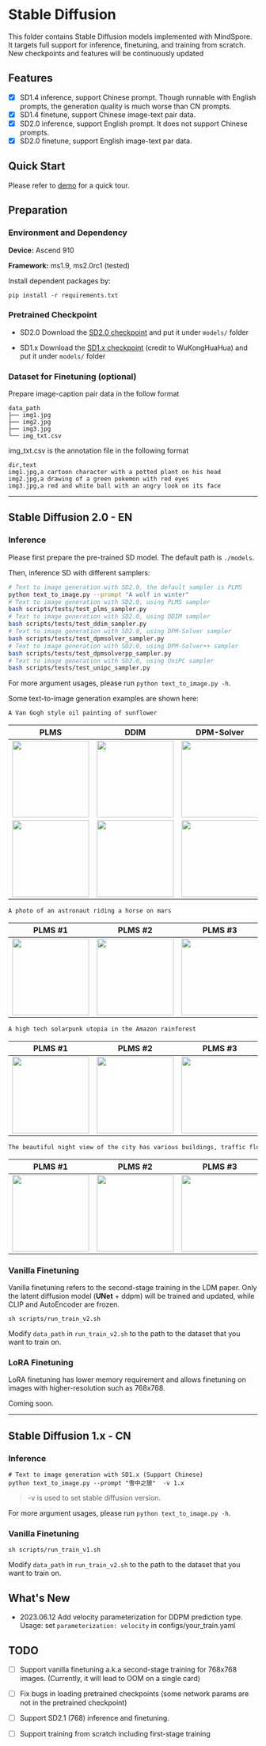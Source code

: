 # Stable Diffusion

This folder contains Stable Diffusion models implemented with MindSpore. It targets full support for inference, finetuning, and training from scratch. New checkpoints and features will be continuously updated

## Features
- [x] SD1.4 inference, support Chinese prompt. Though runnable with English prompts, the generation quality is much worse than CN prompts.
- [x] SD1.4 finetune, support Chinese image-text pair data.
- [x] SD2.0 inference, support English prompt. It does not support Chinese prompts.
- [x] SD2.0 finetune, support English image-text par data.

## Quick Start
Please refer to [demo](demo.md) for a quick tour.

## Preparation

### Environment and Dependency

**Device:** Ascend 910

**Framework:** ms1.9, ms2.0rc1 (tested)

Install dependent packages by:
```shell
pip install -r requirements.txt
```

### Pretrained Checkpoint

- SD2.0 
  Download the [SD2.0 checkpoint](https://download.mindspore.cn/toolkits/minddiffusion/stablediffusion/stablediffusionv2_512.ckpt) and put it under `models/` folder 

- SD1.x
Download the [SD1.x checkpoint](https://download.mindspore.cn/toolkits/minddiffusion/wukong-huahua/wukong-huahua-ms.ckpt) (credit to WuKongHuaHua) and put it under `models/` folder

### Dataset for Finetuning (optional)

Prepare image-caption pair data in the follow format

```text
data_path
├── img1.jpg
├── img2.jpg
├── img3.jpg
└── img_txt.csv
```

img_txt.csv is the annotation file in the following format
```text
dir,text
img1.jpg,a cartoon character with a potted plant on his head
img2.jpg,a drawing of a green pokemon with red eyes
img3.jpg,a red and white ball with an angry look on its face
```


- - -
## Stable Diffusion 2.0 - EN
### Inference

Please first prepare the pre-trained SD model. The default path is `./models`.

Then, inference SD with different samplers:

```bash
# Text to image generation with SD2.0, the default sampler is PLMS
python text_to_image.py --prompt "A wolf in winter"
# Text to image generation with SD2.0, using PLMS sampler
bash scripts/tests/test_plms_sampler.py
# Text to image generation with SD2.0, using DDIM sampler
bash scripts/tests/test_ddim_sampler.py
# Text to image generation with SD2.0, using DPM-Solver sampler
bash scripts/tests/test_dpmsolver_sampler.py
# Text to image generation with SD2.0, using DPM-Solver++ sampler
bash scripts/tests/test_dpmsolverpp_sampler.py
# Text to image generation with SD2.0, using UniPC sampler
bash scripts/tests/test_unipc_sampler.py
```

For more argument usages, please run `python text_to_image.py -h`.

Some text-to-image generation examples are shown here:

```bash
A Van Gogh style oil painting of sunflower
```

| PLMS | DDIM | DPM-Solver | DPM-Solver++ | UniPC |
| :----: | :----: | :----: | :----: | :----: |
| <img src="https://github.com/zhaoyuzhi/mindone/demo/sunflower/PLMS_1.png" width="155" height="155" /> | <img src="https://github.com/zhaoyuzhi/mindone/demo/sunflower/DDIM_1.png" width="155" height="155" /> | <img src="https://github.com/zhaoyuzhi/mindone/demo/sunflower/DPM-Solver_1.png" width="155" height="155" /> | <img src="https://github.com/zhaoyuzhi/mindone/demo/sunflower/DPM-Solver++_1.png" width="155" height="155" /> | <img src="https://github.com/zhaoyuzhi/mindone/demo/sunflower/UniPC_1.png" width="155" height="155" /> |
| <img src="https://github.com/zhaoyuzhi/mindone/demo/sunflower/PLMS_2.png" width="155" height="155" /> | <img src="https://github.com/zhaoyuzhi/mindone/demo/sunflower/DDIM_2.png" width="155" height="155" /> | <img src="https://github.com/zhaoyuzhi/mindone/demo/sunflower/DPM-Solver_2.png" width="155" height="155" /> | <img src="https://github.com/zhaoyuzhi/mindone/demo/sunflower/DPM-Solver++_2.png" width="155" height="155" /> | <img src="https://github.com/zhaoyuzhi/mindone/demo/sunflower/UniPC_2.png" width="155" height="155" /> |

```bash
A photo of an astronaut riding a horse on mars
```

| PLMS #1 | PLMS #2 | PLMS #3 | PLMS #4 |
| :----: | :----: | :----: | :----: |
| <img src="https://github.com/zhaoyuzhi/mindone/demo/astronaut/PLMS_1.png" width="155" height="155" /> | <img src="https://github.com/zhaoyuzhi/mindone/demo/astronaut/PLMS_2.png" width="155" height="155" /> | <img src="https://github.com/zhaoyuzhi/mindone/demo/astronaut/PLMS_3.png" width="155" height="155" /> | <img src="https://github.com/zhaoyuzhi/mindone/demo/astronaut/PLMS_4.png" width="155" height="155" /> |

```bash
A high tech solarpunk utopia in the Amazon rainforest
```

| PLMS #1 | PLMS #2 | PLMS #3 | PLMS #4 |
| :----: | :----: | :----: | :----: |
| <img src="https://github.com/zhaoyuzhi/mindone/demo/solarpunk/PLMS_1.png" width="155" height="155" /> | <img src="https://github.com/zhaoyuzhi/mindone/demo/solarpunk/PLMS_2.png" width="155" height="155" /> | <img src="https://github.com/zhaoyuzhi/mindone/demo/solarpunk/PLMS_3.png" width="155" height="155" /> | <img src="https://github.com/zhaoyuzhi/mindone/demo/solarpunk/PLMS_4.png" width="155" height="155" /> |

```bash
The beautiful night view of the city has various buildings, traffic flow, and lights
```

| PLMS #1 | PLMS #2 | PLMS #3 | PLMS #4 |
| :----: | :----: | :----: | :----: |
| <img src="https://github.com/zhaoyuzhi/mindone/demo/city/PLMS_1.png" width="155" height="155" /> | <img src="https://github.com/zhaoyuzhi/mindone/demo/city/PLMS_2.png" width="155" height="155" /> | <img src="https://github.com/zhaoyuzhi/mindone/demo/city/PLMS_3.png" width="155" height="155" /> | <img src="https://github.com/zhaoyuzhi/mindone/demo/city/PLMS_4.png" width="155" height="155" /> |


### Vanilla Finetuning

Vanilla finetuning refers to the second-stage training in the LDM paper. Only the latent diffusion model (**UNet** + ddpm) will be trained and updated, while CLIP and AutoEncoder are frozen.  

```shell
sh scripts/run_train_v2.sh
```

Modify `data_path` in `run_train_v2.sh` to the path to the dataset that you want to train on. 

### LoRA Finetuning

LoRA finetuning has lower memory requirement and allows finetuning on images with higher-resolution such as 768x768.

Coming soon.

- - -
## Stable Diffusion 1.x - CN


### Inference

```shell
# Text to image generation with SD1.x (Support Chinese) 
python text_to_image.py --prompt "雪中之狼"  -v 1.x
```
> -v is used to set stable diffusion version.

For more argument usages, please run `python text_to_image.py -h`.

### Vanilla Finetuning

```shell
sh scripts/run_train_v1.sh
```

Modify `data_path` in `run_train_v2.sh` to the path to the dataset that you want to train on. 


## What's New

- 2023.06.12  Add velocity parameterization for DDPM prediction type. Usage: set `parameterization: velocity` in configs/your_train.yaml  


## TODO
- [ ] Support vanilla finetuning a.k.a second-stage training for 768x768 images. (Currently, it will lead to OOM on a single card)
- [ ] Fix bugs in loading pretrained checkpoints (some network params are not in the pretrained checkpoint)
- [ ] Support SD2.1 (768) inference and finetuning.
- [ ] Support training from scratch including first-stage training

